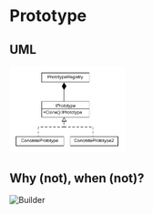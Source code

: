 # Prototype
## UML
<img src=PrototypeUML.png width=40% height=40%>

## Why (not), when (not)?
![Builder](https://raw.githubusercontent.com/NiekBeijloos/Design-Patterns/master/Creational/4.%20Prototype/Prototype.svg?raw=true)